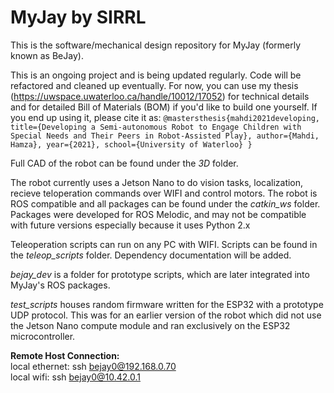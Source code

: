 # MyJay by SIRRL

This is the software/mechanical design repository for MyJay (formerly known as BeJay).

This is an ongoing project and is being updated regularly. Code will be refactored and cleaned up eventually. For now, you can use my thesis (https://uwspace.uwaterloo.ca/handle/10012/17052) for technical details and for detailed Bill of Materials (BOM) if you'd like to build one yourself. If you end up using it, please cite it as:
`@mastersthesis{mahdi2021developing,
  title={Developing a Semi-autonomous Robot to Engage Children with Special Needs and Their Peers in Robot-Assisted Play},
  author={Mahdi, Hamza},
  year={2021},
  school={University of Waterloo}
}`



Full CAD of the robot can be found under the *3D* folder.

The robot currently uses a Jetson Nano to do vision tasks, localization, recieve teloperation commands over WIFI and control motors. The robot is ROS compatible and all packages can be found under the *catkin_ws* folder. Packages were developed for ROS Melodic, and may not be compatible with future versions especially because it uses Python 2.x 

Teleoperation scripts can run on any PC with WIFI. Scripts can be found in the *teleop_scripts* folder. Dependency documentation will be added.

*bejay_dev* is a folder for prototype scripts, which are later integrated into MyJay's ROS packages.

*test_scripts* houses random firmware written for the ESP32 with a prototype UDP protocol. This was for an earlier version of the robot which did not use the Jetson Nano compute module and ran exclusively on the ESP32 microcontroller.

**Remote Host Connection:**\
local ethernet: ssh bejay0@192.168.0.70\
local wifi: ssh bejay0@10.42.0.1
